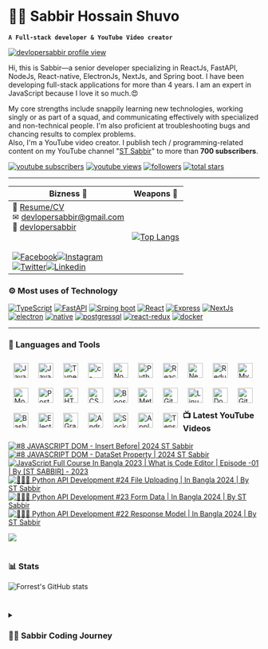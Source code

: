 # 👩‍💻 Sabbir Hossain Shuvo

**`A Full-stack developer & YouTube Video creator`**

[![devlopersabbir profile view](https://visitcount.itsvg.in/api?id=devlopersabbir&label=Profile%20Views&icon=6&pretty=true)](https://visitcount.itsvg.in)

Hi, this is Sabbir—a senior developer specializing in ReactJs, FastAPI, NodeJs, React-native, ElectronJs, NextJs, and Spring boot. I have been developing full-stack applications for more than 4 years. I am an expert in JavaScript because I love it so much.😍

My core strengths include snappily learning new technologies, working singly or as part of a squad, and communicating effectively with specialized and non-technical people. I'm also proficient at troubleshooting bugs and chancing results to complex problems.  
Also, I'm a YouTube video creator. I publish tech / programming-related content on my YouTube channel "[ST Sabbir](https://youtube.com/c/stsabbir)" to more than **700 subscribers**.

   <p align="left">
      <a href="https://www.youtube.com/c/stsabbir?sub_confirmation=1">
         <img alt="youtube subscribers" title="Subscribe to my YouTube channel" src="https://custom-icon-badges.demolab.com/youtube/channel/subscribers/UC-kwgB_vfZlCtI_eXijNhMw?color=%23E05D44&label=SUBSCRIBE&logo=video&logoColor=white&style=for-the-badge&labelColor=CE4630"/></a> 
      <a href="https://www.youtube.com/c/stsabbir">
         <img alt="youtube views" title="YouTube views" src="https://custom-icon-badges.demolab.com/youtube/channel/views/UC-kwgB_vfZlCtI_eXijNhMw?color=%23E1AD0E&logo=eye&logoColor=white&style=for-the-badge&labelColor=C79600"/></a> 
      <a href="https://github.com/devlopersabbir?tab=followers">
         <img alt="followers" title="Follow me on Github" src="https://custom-icon-badges.demolab.com/github/followers/devlopersabbir?color=236ad3&labelColor=1155ba&style=for-the-badge&logo=person-add&label=Follow&logoColor=white"/></a>
      <a href="https://github.com/devlopersabbir?tab=repositories&sort=stargazers">
         <img alt="total stars" title="Total stars on GitHub" src="https://custom-icon-badges.demolab.com/github/stars/devlopersabbir?color=55960c&style=for-the-badge&labelColor=488207&logo=star"/></a>
   </p>

---

| Bizness 🚀                                                                                                                                                                                                                                                                                                                                                                                                                                                                                                                                                                                                                                                                                                                                                                                                                                                                            | Weapons 🌟                                                                                                                                                       |
| ------------------------------------------------------------------------------------------------------------------------------------------------------------------------------------------------------------------------------------------------------------------------------------------------------------------------------------------------------------------------------------------------------------------------------------------------------------------------------------------------------------------------------------------------------------------------------------------------------------------------------------------------------------------------------------------------------------------------------------------------------------------------------------------------------------------------------------------------------------------------------------- | ---------------------------------------------------------------------------------------------------------------------------------------------------------------- |
| 📎 [Resume/CV](./resume/Sabbir.pdf)<br>✉ [devlopersabbir@gmail.com](mailto:devlopersabbir@gmail.com)<br>🎁 [devlopersabbir](https://www.showwcase.com/devlopersabbir)<br><br><br>[![Facebook](https://img.shields.io/badge/-Facebook-17202A?style=for-the-badge&labelColor=2980B9&logo=facebook&logoColor=61DBFB)](https://facebook.com/devlopersabbir)[![Instagram](https://img.shields.io/badge/-Instagram-17202A?style=for-the-badge&labelColor=2980B9&logo=instagram&logoColor=61DBFB)](https://instagram.com/devlopersabbir)<br>[![Twitter](https://img.shields.io/badge/-twitter-17202A?style=for-the-badge&labelColor=2980B9&logo=twitter&logoColor=61DBFB)](https://twitter.com/devlopersabbir)[![Linkedin](https://img.shields.io/badge/-linkedin-17202A?style=for-the-badge&labelColor=2980B9&logo=linkedin&logoColor=61DBFB)](https://www.linkedin.com/in/devlopersabbir/) | [![Top Langs](https://github-readme-stats.vercel.app/api/top-langs/?username=devlopersabbir&theme=react)](https://github.com/devlopersabbir/github-readme-stats) |

### ⚙ Most uses of Technology

[![TypeScript](https://img.shields.io/badge/-TypeScript-17202A?style=for-the-badge&labelColor=2980B9&logo=javascript&logoColor=61DBFB)](https://img.shields.io/badge/-TypeScript-17202A?style=for-the-badge&labelColor=2980B9&logo=javascript&logoColor=61DBFB)
[![FastAPI](https://img.shields.io/badge/-fastapi-1ABC9C?style=for-the-badge&labelColor=17202A&logo=fastapi&logoColor=61DBFB)](https://img.shields.io/badge/-fastapi-1ABC9C?style=for-the-badge&labelColor=17202A&logo=fastapi&logoColor=61DBFB)
[![Srping boot](https://img.shields.io/badge/-spring_boot-008000?style=for-the-badge&labelColor=fff&logo=spring&logoColor=008000)](https://img.shields.io/badge/-spring_boot-008000?style=for-the-badge&labelColor=fff&logo=spring&logoColor=008000)
[![React](https://img.shields.io/badge/-React-61DBFB?style=for-the-badge&labelColor=black&logo=react&logoColor=61DBFB)](https://img.shields.io/badge/-React-61DBFB?style=for-the-badge&labelColor=black&logo=react&logoColor=61DBFB)
[![Express](https://img.shields.io/badge/-express-8E44AD?style=for-the-badge&labelColor=black&logo=express&logoColor=61DBFB)](https://img.shields.io/badge/-express-8E44AD?style=for-the-badge&labelColor=black&logo=express&logoColor=61DBFB)
[![NextJs](https://img.shields.io/badge/-NextJs-273746?style=for-the-badge&labelColor=black&logo=vercel&logoColor=EAECEE)](https://img.shields.io/badge/-NextJs-273746?style=for-the-badge&labelColor=black&logo=vercel&logoColor=EAECEE)
[![electron](https://img.shields.io/badge/-electron-F1C40F?style=for-the-badge&labelColor=17202A&logo=electron&logoColor=61DBFB)](https://img.shields.io/badge/-electron-F1C40F?style=for-the-badge&labelColor=17202A&logo=electron&logoColor=61DBFB)
[![native](https://img.shields.io/badge/-native-C0392B?style=for-the-badge&labelColor=17202A&logo=react&logoColor=61DBFB)](https://img.shields.io/badge/-native-C0392B?style=for-the-badge&labelColor=17202A&logo=react&logoColor=61DBFB)
[![postgressql](https://img.shields.io/badge/-postgresql-16A085?style=for-the-badge&labelColor=17202A&logo=postgresql&logoColor=61DBFB)](https://img.shields.io/badge/-postgresql-16A085?style=for-the-badge&labelColor=17202A&logo=postgresql&logoColor=61DBFB)
[![react-redux](https://img.shields.io/badge/-react_redux-9B59B6?style=for-the-badge&labelColor=17202A&logo=redux&logoColor=61DBFB)](https://img.shields.io/badge/-react_redux-9B59B6?style=for-the-badge&labelColor=17202A&logo=redux&logoColor=61DBFB)
[![docker](https://img.shields.io/badge/-docker-2E86C1?style=for-the-badge&labelColor=17202A&logo=docker&logoColor=2E86C1)](https://img.shields.io/badge/-docker-2E86C1?style=for-the-badge&labelColor=17202A&logo=docker&logoColor=2E86C1)

---

### 🧰 Languages and Tools

<img align="left" alt="JavaScript" width="30px" style="margin: 10px" src="https://cdn.jsdelivr.net/gh/devicons/devicon/icons/javascript/javascript-plain.svg" />

<img align="left" alt="Java" width="30px" style="margin: 10px" src="https://cdn.jsdelivr.net/gh/devicons/devicon/icons/java/java-original-wordmark.svg" />

<img align="left" alt="TypeScript" width="30px" style="margin: 10px" src="https://cdn.jsdelivr.net/gh/devicons/devicon/icons/typescript/typescript-plain.svg" />

<img align="left" alt="c-sharp" width="30px" style="margin: 10px" src="https://cdn.jsdelivr.net/gh/devicons/devicon/icons/csharp/csharp-original.svg" />

<img align="left" alt="NodeJS" width="30px" style="margin: 10px" src="https://cdn.jsdelivr.net/gh/devicons/devicon/icons/nodejs/nodejs-original.svg" />

<img align="left" alt="Python" width="30px" style="margin: 10px" src="https://cdn.jsdelivr.net/gh/devicons/devicon/icons/python/python-plain.svg" />

<img align="left" alt="React" width="30px" style="margin: 10px" src="https://cdn.jsdelivr.net/gh/devicons/devicon/icons/react/react-original.svg" />

<img align="left" alt="NextJs" width="30px" style="margin: 10px" src="https://cdn.jsdelivr.net/gh/devicons/devicon/icons/nextjs/nextjs-original.svg" />

<img align="left" alt="Redux" width="30px" style="margin: 10px" src="https://cdn.jsdelivr.net/gh/devicons/devicon/icons/redux/redux-original.svg" />

<img align="left" alt="MySQL" width="30px" style="margin: 10px" src="https://cdn.jsdelivr.net/gh/devicons/devicon/icons/mysql/mysql-original-wordmark.svg" />

<img align="left" alt="Mongoodb" width="30px" style="margin: 10px" src="https://cdn.jsdelivr.net/gh/devicons/devicon/icons/mongodb/mongodb-original-wordmark.svg" />

<img align="left" alt="PostGresQL" width="30px" style="margin: 10px" src="https://cdn.jsdelivr.net/gh/devicons/devicon/icons/postgresql/postgresql-original.svg" />

<img align="left" alt="HTML" width="30px" style="margin: 10px" src="https://cdn.jsdelivr.net/gh/devicons/devicon/icons/html5/html5-plain.svg" />

<img align="left" alt="CSS" width="30px" style="margin: 10px" src="https://cdn.jsdelivr.net/gh/devicons/devicon/icons/css3/css3-plain.svg" />

<img align="left" alt="Boostrap" width="30px" style="margin: 10px" src="https://cdn.jsdelivr.net/gh/devicons/devicon/icons/tailwindcss/tailwindcss-plain.svg" />

<img align="left" alt="Meterial UI" width="30px" style="margin: 10px" src="https://cdn.jsdelivr.net/gh/devicons/devicon/icons/materialui/materialui-original.svg" />
<br />
<br />
<img align="left" alt="Git" width="30px" style="margin: 10px" src="https://cdn.jsdelivr.net/gh/devicons/devicon/icons/git/git-original.svg" />

<img align="left" alt="Linux" width="30px" style="margin: 10px" src="https://cdn.jsdelivr.net/gh/devicons/devicon/icons/linux/linux-original.svg" />

<img align="left" alt="Docker" width="30px" style="margin: 10px" src="https://cdn.jsdelivr.net/gh/devicons/devicon/icons/docker/docker-original.svg" />

<img align="left" alt="GitHub" width="30px" style="margin: 10px" src="https://cdn.jsdelivr.net/gh/devicons/devicon/icons/github/github-original.svg" />

<img align="left" alt="Bash" width="30px" style="margin: 10px" src="https://cdn.jsdelivr.net/gh/devicons/devicon/icons/bash/bash-original.svg" />

<img align="left" alt="Electronjs" width="30px" style="margin: 10px" src="https://cdn.jsdelivr.net/gh/devicons/devicon/icons/electron/electron-original.svg" />

<img align="left" alt="GraphQL" width="30px" style="margin: 10px" src="https://cdn.jsdelivr.net/gh/devicons/devicon/icons/graphql/graphql-plain-wordmark.svg" />

<img align="left" alt="Android" width="30px" style="margin: 10px" src="https://cdn.jsdelivr.net/gh/devicons/devicon/icons/android/android-plain-wordmark.svg" />

<img align="left" alt="Socket.io" width="30px" style="margin: 10px" src="https://cdn.jsdelivr.net/gh/devicons/devicon/icons/socketio/socketio-original.svg" />

<img align="left" alt="Apple" width="30px" style="margin: 10px" src="https://cdn.jsdelivr.net/gh/devicons/devicon/icons/apple/apple-original.svg" />

<img align="left" alt="TensorFlow" width="30px" style="margin: 10px" src="https://cdn.jsdelivr.net/gh/devicons/devicon/icons/tensorflow/tensorflow-original.svg" />

<br /> <br />

### 📺 Latest YouTube Videos

<!-- BEGIN YOUTUBE-CARDS -->
[![#8 JAVASCRIPT DOM - Insert Before| 2024 ST Sabbir](https://ytcards.demolab.com/?id=CyVkgfAYrV0&title=%238+JAVASCRIPT+DOM+-+Insert+Before%7C+2024+ST+Sabbir&lang=en&timestamp=1719335381&background_color=%230d1117&title_color=%23ffffff&stats_color=%23dedede&max_title_lines=1&width=250&border_radius=5 "#8 JAVASCRIPT DOM - Insert Before| 2024 ST Sabbir")](https://www.youtube.com/watch?v=CyVkgfAYrV0)
[![#8 JAVASCRIPT DOM - DataSet Property | 2024 ST Sabbir](https://ytcards.demolab.com/?id=LQzcbQQQr80&title=%238+JAVASCRIPT+DOM+-+DataSet+Property+%7C+2024+ST+Sabbir&lang=en&timestamp=1717776031&background_color=%230d1117&title_color=%23ffffff&stats_color=%23dedede&max_title_lines=1&width=250&border_radius=5 "#8 JAVASCRIPT DOM - DataSet Property | 2024 ST Sabbir")](https://www.youtube.com/watch?v=LQzcbQQQr80)
[![JavaScript Full Course In Bangla 2023 | What is Code Editor | Episode -01 | By [ST SABBIR] - 2023](https://ytcards.demolab.com/?id=oKTlQBi5-kw&title=JavaScript+Full+Course+In+Bangla+2023+%7C+What+is+Code+Editor+%7C+Episode+-01+%7C+By+%5BST+SABBIR%5D+-+2023&lang=en&timestamp=1717772231&background_color=%230d1117&title_color=%23ffffff&stats_color=%23dedede&max_title_lines=1&width=250&border_radius=5 "JavaScript Full Course In Bangla 2023 | What is Code Editor | Episode -01 | By [ST SABBIR] - 2023")](https://www.youtube.com/watch?v=oKTlQBi5-kw)
[![🧑🏻‍💻 Python API Development #24 File Uploading | In Bangla 2024 | By ST Sabbir](https://ytcards.demolab.com/?id=5sUm2g7FtAk&title=%F0%9F%A7%91%F0%9F%8F%BB%E2%80%8D%F0%9F%92%BB+Python+API+Development+%2324+File+Uploading+%7C+In+Bangla+2024+%7C+By+ST+Sabbir&lang=en&timestamp=1717308602&background_color=%230d1117&title_color=%23ffffff&stats_color=%23dedede&max_title_lines=1&width=250&border_radius=5 "🧑🏻‍💻 Python API Development #24 File Uploading | In Bangla 2024 | By ST Sabbir")](https://www.youtube.com/watch?v=5sUm2g7FtAk)
[![🧑🏻‍💻 Python API Development #23 Form Data | In Bangla 2024 | By ST Sabbir](https://ytcards.demolab.com/?id=iW4ArBxwRMU&title=%F0%9F%A7%91%F0%9F%8F%BB%E2%80%8D%F0%9F%92%BB+Python+API+Development+%2323+Form+Data+%7C+In+Bangla+2024+%7C+By+ST+Sabbir&lang=en&timestamp=1717128026&background_color=%230d1117&title_color=%23ffffff&stats_color=%23dedede&max_title_lines=1&width=250&border_radius=5 "🧑🏻‍💻 Python API Development #23 Form Data | In Bangla 2024 | By ST Sabbir")](https://www.youtube.com/watch?v=iW4ArBxwRMU)
[![🧑🏻‍💻 Python API Development #22 Response Model | In Bangla 2024 | By ST Sabbir](https://ytcards.demolab.com/?id=c3ChcbwCBj0&title=%F0%9F%A7%91%F0%9F%8F%BB%E2%80%8D%F0%9F%92%BB+Python+API+Development+%2322+Response+Model+%7C+In+Bangla+2024+%7C+By+ST+Sabbir&lang=en&timestamp=1716366876&background_color=%230d1117&title_color=%23ffffff&stats_color=%23dedede&max_title_lines=1&width=250&border_radius=5 "🧑🏻‍💻 Python API Development #22 Response Model | In Bangla 2024 | By ST Sabbir")](https://www.youtube.com/watch?v=c3ChcbwCBj0)
<!-- END YOUTUBE-CARDS -->

[<img src="https://custom-icon-badges.demolab.com/badge/-Subscribe%20For%20More-red?style=for-the-badge&logo=video&logoColor=white"/>](https://www.youtube.com/c/stsabbir?sub_confirmation=1)

#

### 📊 Stats

![Forrest's GitHub stats](https://github-readme-stats.vercel.app/api?username=devlopersabbir&show_icons=true&theme=gruvbox)

#

<details>
 <summary><h3>👨‍💻 Sabbir Coding Journey</h3></summary>
   I started my coding journey in 2019.

[website]: https://showcase/devlopersabbir
[youtube]: https://youtube.com/c/stsabbir

#

**For the support**
[Buy Me A Coffee](https://www.buymeacoffee.com/devlopersabbir)
